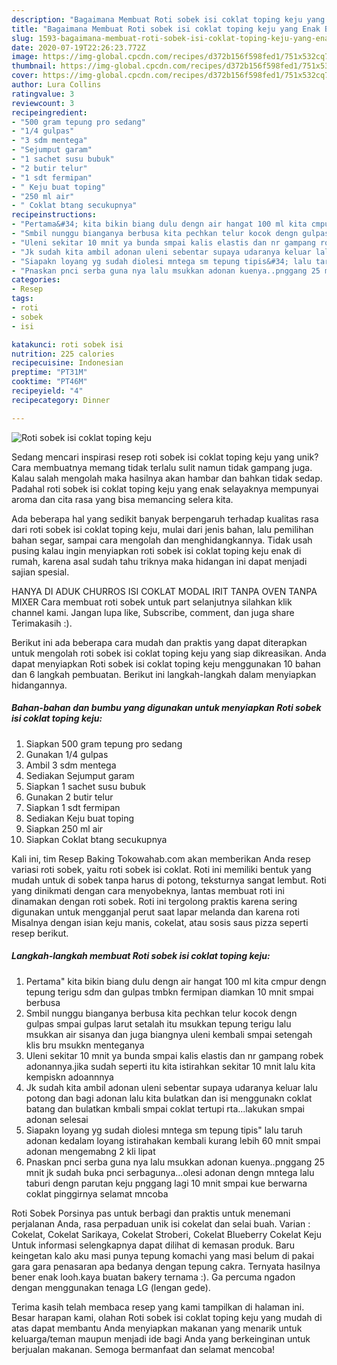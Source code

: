 ```yaml
---
description: "Bagaimana Membuat Roti sobek isi coklat toping keju yang Enak Banget"
title: "Bagaimana Membuat Roti sobek isi coklat toping keju yang Enak Banget"
slug: 1593-bagaimana-membuat-roti-sobek-isi-coklat-toping-keju-yang-enak-banget
date: 2020-07-19T22:26:23.772Z
image: https://img-global.cpcdn.com/recipes/d372b156f598fed1/751x532cq70/roti-sobek-isi-coklat-toping-keju-foto-resep-utama.jpg
thumbnail: https://img-global.cpcdn.com/recipes/d372b156f598fed1/751x532cq70/roti-sobek-isi-coklat-toping-keju-foto-resep-utama.jpg
cover: https://img-global.cpcdn.com/recipes/d372b156f598fed1/751x532cq70/roti-sobek-isi-coklat-toping-keju-foto-resep-utama.jpg
author: Lura Collins
ratingvalue: 3
reviewcount: 3
recipeingredient:
- "500 gram tepung pro sedang"
- "1/4 gulpas"
- "3 sdm mentega"
- "Sejumput garam"
- "1 sachet susu bubuk"
- "2 butir telur"
- "1 sdt fermipan"
- " Keju buat toping"
- "250 ml air"
- " Coklat btang secukupnya"
recipeinstructions:
- "Pertama&#34; kita bikin biang dulu dengn air hangat 100 ml kita cmpur dengn tepung terigu sdm dan gulpas tmbkn fermipan diamkan 10 mnit smpai berbusa"
- "Smbil nunggu bianganya berbusa kita pechkan telur kocok dengn gulpas smpai gulpas larut setalah itu msukkan tepung terigu lalu msukkan air sisanya dan juga biangnya uleni kembali smpai setengah klis bru msukkn menteganya"
- "Uleni sekitar 10 mnit ya bunda smpai kalis elastis dan nr gampang robek adonannya.jika sudah seperti itu kita istirahkan sekitar 10 mnit lalu kita kempiskn adoannnya"
- "Jk sudah kita ambil adonan uleni sebentar supaya udaranya keluar lalu potong dan bagi adonan lalu kita bulatkan dan isi menggunakn coklat batang dan bulatkan kmbali smpai coklat tertupi rta...lakukan smpai adonan selesai"
- "Siapakn loyang yg sudah diolesi mntega sm tepung tipis&#34; lalu taruh adonan kedalam loyang istirahakan kembali kurang lebih 60 mnit smpai adonan mengemabng 2 kli lipat"
- "Pnaskan pnci serba guna nya lalu msukkan adonan kuenya..pnggang 25 mnit jk sudah buka pnci serbagunya...olesi adonan dengn mntega lalu taburi dengn parutan keju pnggang lagi 10 mnit smpai kue berwarna coklat pinggirnya selamat mncoba"
categories:
- Resep
tags:
- roti
- sobek
- isi

katakunci: roti sobek isi 
nutrition: 225 calories
recipecuisine: Indonesian
preptime: "PT31M"
cooktime: "PT46M"
recipeyield: "4"
recipecategory: Dinner

---
```



![Roti sobek isi coklat toping keju](https://img-global.cpcdn.com/recipes/d372b156f598fed1/751x532cq70/roti-sobek-isi-coklat-toping-keju-foto-resep-utama.jpg)

Sedang mencari inspirasi resep roti sobek isi coklat toping keju yang unik? Cara membuatnya memang tidak terlalu sulit namun tidak gampang juga. Kalau salah mengolah maka hasilnya akan hambar dan bahkan tidak sedap. Padahal roti sobek isi coklat toping keju yang enak selayaknya mempunyai aroma dan cita rasa yang bisa memancing selera kita.

Ada beberapa hal yang sedikit banyak berpengaruh terhadap kualitas rasa dari roti sobek isi coklat toping keju, mulai dari jenis bahan, lalu pemilihan bahan segar, sampai cara mengolah dan menghidangkannya. Tidak usah pusing kalau ingin menyiapkan roti sobek isi coklat toping keju enak di rumah, karena asal sudah tahu triknya maka hidangan ini dapat menjadi sajian spesial.

HANYA DI ADUK CHURROS ISI COKLAT MODAL IRIT TANPA OVEN TANPA MIXER Cara membuat roti sobek untuk part selanjutnya silahkan klik channel kami. Jangan lupa like, Subscribe, comment, dan juga share Terimakasih :).


Berikut ini ada beberapa cara mudah dan praktis yang dapat diterapkan untuk mengolah roti sobek isi coklat toping keju yang siap dikreasikan. Anda dapat menyiapkan Roti sobek isi coklat toping keju menggunakan 10 bahan dan 6 langkah pembuatan. Berikut ini langkah-langkah dalam menyiapkan hidangannya.

<!--inarticleads1-->

##### Bahan-bahan dan bumbu yang digunakan untuk menyiapkan Roti sobek isi coklat toping keju:

1. Siapkan 500 gram tepung pro sedang
1. Gunakan 1/4 gulpas
1. Ambil 3 sdm mentega
1. Sediakan Sejumput garam
1. Siapkan 1 sachet susu bubuk
1. Gunakan 2 butir telur
1. Siapkan 1 sdt fermipan
1. Sediakan  Keju buat toping
1. Siapkan 250 ml air
1. Siapkan  Coklat btang secukupnya


Kali ini, tim Resep Baking Tokowahab.com akan memberikan Anda resep variasi roti sobek, yaitu roti sobek isi coklat. Roti ini memiliki bentuk yang mudah untuk di sobek tanpa harus di potong, teksturnya sangat lembut. Roti yang dinikmati dengan cara menyobeknya, lantas membuat roti ini dinamakan dengan roti sobek. Roti ini tergolong praktis karena sering digunakan untuk mengganjal perut saat lapar melanda dan karena roti Misalnya dengan isian keju manis, cokelat, atau sosis saus pizza seperti resep berikut. 

<!--inarticleads2-->

##### Langkah-langkah membuat Roti sobek isi coklat toping keju:

1. Pertama&#34; kita bikin biang dulu dengn air hangat 100 ml kita cmpur dengn tepung terigu sdm dan gulpas tmbkn fermipan diamkan 10 mnit smpai berbusa
1. Smbil nunggu bianganya berbusa kita pechkan telur kocok dengn gulpas smpai gulpas larut setalah itu msukkan tepung terigu lalu msukkan air sisanya dan juga biangnya uleni kembali smpai setengah klis bru msukkn menteganya
1. Uleni sekitar 10 mnit ya bunda smpai kalis elastis dan nr gampang robek adonannya.jika sudah seperti itu kita istirahkan sekitar 10 mnit lalu kita kempiskn adoannnya
1. Jk sudah kita ambil adonan uleni sebentar supaya udaranya keluar lalu potong dan bagi adonan lalu kita bulatkan dan isi menggunakn coklat batang dan bulatkan kmbali smpai coklat tertupi rta...lakukan smpai adonan selesai
1. Siapakn loyang yg sudah diolesi mntega sm tepung tipis&#34; lalu taruh adonan kedalam loyang istirahakan kembali kurang lebih 60 mnit smpai adonan mengemabng 2 kli lipat
1. Pnaskan pnci serba guna nya lalu msukkan adonan kuenya..pnggang 25 mnit jk sudah buka pnci serbagunya...olesi adonan dengn mntega lalu taburi dengn parutan keju pnggang lagi 10 mnit smpai kue berwarna coklat pinggirnya selamat mncoba


Roti Sobek Porsinya pas untuk berbagi dan praktis untuk menemani perjalanan Anda, rasa perpaduan unik isi cokelat dan selai buah. Varian : Cokelat, Cokelat Sarikaya, Cokelat Stroberi, Cokelat Blueberry Cokelat Keju Untuk informasi selengkapnya dapat dilihat di kemasan produk. Baru keingetan kalo aku masi punya tepung komachi yang masi belum di pakai gara gara penasaran apa bedanya dengan tepung cakra. Ternyata hasilnya bener enak looh.kaya buatan bakery ternama :). Ga percuma ngadon dengan menggunakan tenaga LG (lengan gede). 

Terima kasih telah membaca resep yang kami tampilkan di halaman ini. Besar harapan kami, olahan Roti sobek isi coklat toping keju yang mudah di atas dapat membantu Anda menyiapkan makanan yang menarik untuk keluarga/teman maupun menjadi ide bagi Anda yang berkeinginan untuk berjualan makanan. Semoga bermanfaat dan selamat mencoba!
